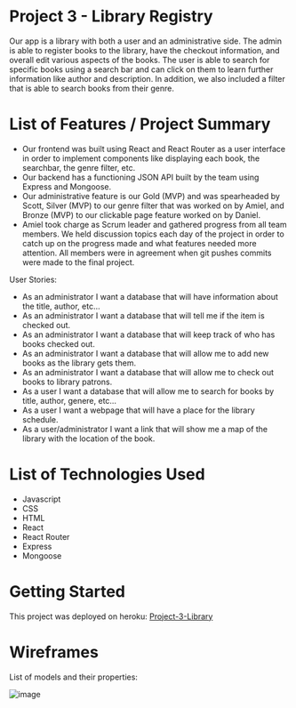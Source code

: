 # Project 3 - Library Registry

Our app is a library with both a user and an administrative side. The admin is able to register books to the library, have the checkout information, and overall edit various aspects of the books. The user is able to search for specific books using a search bar and can click on them to learn further information like author and description. In addition, we also included a filter that is able to search books from their genre. 

# List of Features / Project Summary
- Our frontend was built using React and React Router as a user interface in order to implement components like displaying each book, the searchbar, the genre filter, etc. 
- Our backend has a functioning JSON API built by the team using Express and Mongoose.
- Our administrative feature is our Gold (MVP) and was spearheaded by Scott, Silver (MVP) to our genre filter that was worked on by Amiel, and Bronze (MVP) to our clickable page feature worked on by Daniel. 
- Amiel took charge as Scrum leader and gathered progress from all team members. We held discussion topics each day of the project in order to catch up on the progress made and what features needed more attention. All members were in agreement when git pushes commits were made to the final project. 

User Stories:
- As an administrator I want a database that will have information about the title, author, etc…
- As an administrator I want a database that will tell me if the item is checked out.
- As an administrator I want a database that will keep track of who has books checked out.
- As an administrator I want a database that will allow me to add new books as the library gets them.
- As an administrator I want a database that will allow me to check out books to library patrons.
- As a user I want a database that will allow me to search for books by title, author, genere, etc…
- As a user I want a webpage that will have a place for the library schedule.
- As a user/administrator I want a link that will show me a map of the library with the location of the book.

# List of Technologies Used
- Javascript
- CSS
- HTML
- React
- React Router
- Express 
- Mongoose

# Getting Started
This project was deployed on heroku: [Project-3-Library](https://front-end-library.herokuapp.com/)

# Wireframes 
List of models and their properties: 

![image](https://user-images.githubusercontent.com/92268027/147906882-55ad9d03-b983-43e9-9060-83a61063deff.png)
